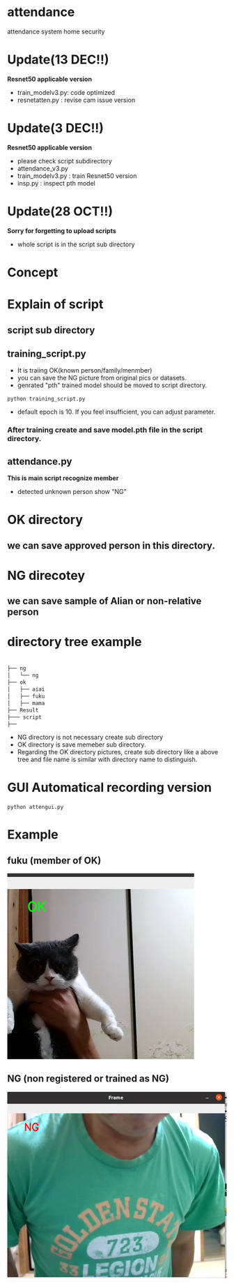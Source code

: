 # attendance
attendance system home security

# Update(13 DEC!!)
**Resnet50 applicable version**
- train_modelv3.py: code optimized
- resnetatten.py : revise cam issue version

# Update(3 DEC!!)
**Resnet50 applicable version**
- please check script subdirectory
- attendance_v3.py
- train_modelv3.py : train Resnet50 version
- insp.py : inspect pth model 

# Update(28 OCT!!)
**Sorry for forgetting to upload scripts**
- whole script is in the script sub directory

# Concept



# Explain of script
## script sub directory

## training_script.py
- It is traiing OK(known person/family/menmber)
- you can save the NG picture from original pics or datasets.
- genrated "pth" trained model should be moved to script directory.

```
python training_script.py

```
- default epoch is 10. If you feel insufficient, you can adjust parameter.
### After training create and save model.pth file in the script directory.


## attendance.py
**This is main script recognize member**
- detected unknown person show "NG"

# OK directory 
## we can save approved person in this directory.

# NG direcotey
## we can save sample of Alian or non-relative person

# directory tree example

```

├── ng
│   └── ng
├── ok
│   ├── aiai
│   ├── fuku
│   ├── mama
├── Result
├─── script
├──  

```

- NG directory is not necessary create sub directory
- OK directory is save memeber sub directory.
- Regarding the OK directory pictures, create sub directory like a above tree and file name is similar with directory name to distinguish.

# GUI Automatical recording version

```
python attengui.py

```
# Example 

## fuku (member of OK)
![family member](registered_okmenmber.png "hero")

## NG (non registered or trained as NG)

![Unknown](unknown_person.png "unknown")

